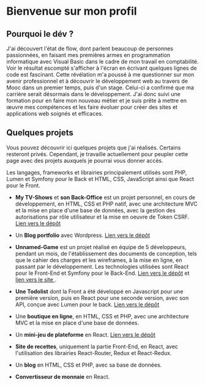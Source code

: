 # Bienvenue sur mon profil

## Pourquoi le dév ?

J'ai découvert l'état de flow, dont parlent beaucoup de personnes passionnées, en faisant mes premières armes en programmation informatique avec Visual Basic dans le cadre de mon travail en comptabilité. Voir le résultat escompté s'afficher à l'écran en écrivant quelques lignes de code est fascinant. Cette révélation m'a poussé à me questionner sur mon avenir professionnel et à découvrir le développement web au travers de Mooc dans un premier temps, puis d'un stage. Celui-ci a confirmé que ma carrière serait désormais dans le développement. J'ai donc suivi une formation pour en faire mon nouveau métier et je suis prête à mettre en œuvre mes compétences et les faire évoluer pour créer des sites et applications web soignés et efficaces.

## Quelques projets

Vous pouvez découvrir ici quelques projets que j'ai réalisés. Certains resteront privés. Cependant, je travaille actuellement pour peupler cette page avec des projets auxquels je pourrai vous donner accès.

Les langages, frameworks et librairies principalement utilisés sont PHP, Lumen et Symfony pour le Back et HTML, CSS, JavaScript ainsi que React pour le Front.

- __My TV-Shows__ et __son Back-Office__ est un projet personnel, en cours de développement, en HTML, CSS et PHP natif, avec une architecture MVC et la mise en place d'une base de données, avec la gestion des autorisations par rôle utilisateur et la mise en oeuvre de Token CSRF. [Lien vers le dépôt](https://github.com/AnnSo-B/My-TV-Shows)

- Un __Blog portfolio__ avec Wordpress. [Lien vers le dépôt](https://github.com/AnnSo-B/Profile)

- __Unnamed-Game__ est un projet réalisé en équipe de 5 développeurs, pendant un mois, de l'établissement des documents de conception, tels que le cahier des charges et les wireframes, à la mise en ligne, en passant par le développement. Les technologies utilisées sont React pour le Front-End et Symfony pour le Back-End. [Lien vers le dépôt](https://github.com/AnnSo-B/unnamed-game) et [lien vers le site ](https://unnamed-game.fr/).

- __Une Todolist__ dont la Front a été développé en Javascript pour une première version, puis en React pour une seconde version, avec son API, conçue avec Lumen pour le back. [Lien vers le dépôt](https://github.com/AnnSo-B/My_To-Do_List)

- Une __boutique en ligne__, en HTML, CSS et PHP, avec une architecture MVC et la mise en place d'une base de données.

- Un __mini-jeu de plateforme__ en React. [Lien vers le dépôt](https://github.com/AnnSo-B/mini-game)

- __Site de recettes__, uniquement la partie Front-End, en React, avec l'utilisation des librairies React-Router, Redux et React-Redux.

- Un __blog__ en HTML, CSS et PHP, avec sa base de données.

- __Convertisseur de monnaie__ en React.
